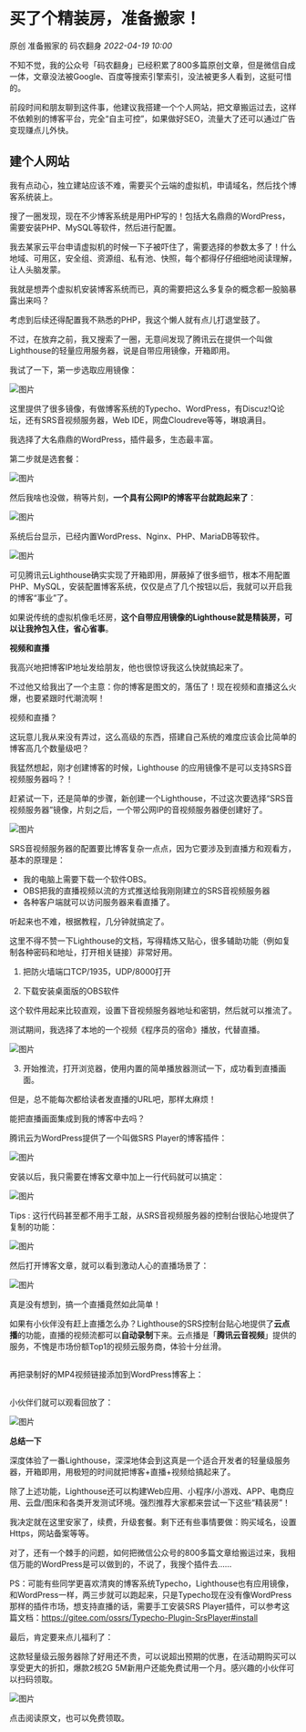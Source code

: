 # 买了个精装房，准备搬家！

原创 准备搬家的 码农翻身 *2022-04-19 10:00*

不知不觉，我的公众号「码农翻身」已经积累了800多篇原创文章，但是微信自成一体，文章没法被Google、百度等搜索引擎索引，没法被更多人看到，这挺可惜的。

前段时间和朋友聊到这件事，他建议我搭建一个个人网站，把文章搬运过去，这样不依赖别的博客平台，完全“自主可控”，如果做好SEO，流量大了还可以通过广告变现赚点儿外快。

## 建个人网站 ##

我有点动心，独立建站应该不难，需要买个云端的虚拟机，申请域名，然后找个博客系统装上。 

搜了一圈发现，现在不少博客系统是用PHP写的！包括大名鼎鼎的WordPress，需要安装PHP、MySQL等软件，然后进行配置。

我去某家云平台申请虚拟机的时候一下子被吓住了，需要选择的参数太多了！什么地域、可用区，安全组、资源组、私有池、快照，每个都得仔仔细细地阅读理解，让人头脑发蒙。 

我就是想弄个虚拟机安装博客系统而已，真的需要把这么多复杂的概念都一股脑暴露出来吗？

考虑到后续还得配置我不熟悉的PHP，我这个懒人就有点儿打退堂鼓了。 

不过，在放弃之前，我又搜索了一圈，无意间发现了腾讯云在提供一个叫做Lighthouse的轻量应用服务器，说是自带应用镜像，开箱即用。

我试了一下，第一步选取应用镜像：

![图片](./lighthouse/640.png)

这里提供了很多镜像，有做博客系统的Typecho、WordPress，有Discuz!Q论坛，还有SRS音视频服务器，Web IDE，网盘Cloudreve等等，琳琅满目。

我选择了大名鼎鼎的WordPress，插件最多，生态最丰富。

第二步就是选套餐：

![图片](./lighthouse/641.png)

然后我啥也没做，稍等片刻，**一个具有公网IP的博客平台就跑起来了**：

![图片](./lighthouse/642.png)

系统后台显示，已经内置WordPress、Nginx、PHP、MariaDB等软件。 

![图片](./lighthouse/643.png)

可见腾讯云Lighthouse确实实现了开箱即用，屏蔽掉了很多细节，根本不用配置PHP、MySQL，安装配置博客系统，仅仅是点了几个按钮以后，我就可以开启我的博客“事业”了。

如果说传统的虚拟机像毛坯房，**这个自带应用镜像的Lighthouse就是精装房，可以让我拎包入住，省心省事**。

**视频和直播**

我高兴地把博客IP地址发给朋友，他也很惊讶我这么快就搞起来了。

不过他又给我出了一个主意：你的博客是图文的，落伍了！现在视频和直播这么火爆，也要紧跟时代潮流啊！

视频和直播？

这玩意儿我从来没有弄过，这么高级的东西，搭建自己系统的难度应该会比简单的博客高几个数量级吧？

我猛然想起，刚才创建博客的时候，Lighthouse 的应用镜像不是可以支持SRS音视频服务器吗？！ 

赶紧试一下，还是简单的步骤，新创建一个Lighthouse，不过这次要选择“SRS音视频服务器”镜像，片刻之后，一个带公网IP的音视频服务器便创建好了。

![图片](./lighthouse/644.png)

SRS音视频服务器的配置要比博客复杂一点点，因为它要涉及到直播方和观看方，基本的原理是：

- 我的电脑上需要下载一个软件OBS。
- OBS把我的直播视频以流的方式推送给我刚刚建立的SRS音视频服务器
- 各种客户端就可以访问服务器来看直播了。

听起来也不难，根据教程，几分钟就搞定了。

这里不得不赞一下Lighthouse的文档，写得精炼又贴心，很多辅助功能（例如复制各种密码和地址，打开相关链接）非常好用。

1. 把防火墙端口TCP/1935，UDP/8000打开

2. 下载安装桌面版的OBS软件

这个软件用起来比较直观，设置下音视频服务器地址和密钥，然后就可以推流了。

测试期间，我选择了本地的一个视频《程序员的宿命》播放，代替直播。

![图片](./lighthouse/645.png)

3. 开始推流，打开浏览器，使用内置的简单播放器测试一下，成功看到直播画面。

但是，总不能每次都给读者发直播的URL吧，那样太麻烦！

能把直播画面集成到我的博客中去吗？ 

腾讯云为WordPress提供了一个叫做SRS Player的博客插件：

![图片](./lighthouse/646.png)

安装以后，我只需要在博客文章中加上一行代码就可以搞定：

![图片](./lighthouse/647.png)

Tips : 这行代码甚至都不用手工敲，从SRS音视频服务器的控制台很贴心地提供了复制的功能：

![图片](./lighthouse/648.png)

然后打开博客文章，就可以看到激动人心的直播场景了：

![图片](./lighthouse/649.png)

真是没有想到，搞一个直播竟然如此简单！

如果有小伙伴没有赶上直播怎么办？Lighthouse的SRS控制台贴心地提供了**云点播**的功能，直播的视频流都可以**自动录制**下来。云点播是「**腾讯云音视频**」提供的服务，不愧是市场份额Top1的视频云服务商，体验十分丝滑。

![图片](data:image/gif;base64,iVBORw0KGgoAAAANSUhEUgAAAAEAAAABCAYAAAAfFcSJAAAADUlEQVQImWNgYGBgAAAABQABh6FO1AAAAABJRU5ErkJggg==)

再把录制好的MP4视频链接添加到WordPress博客上：

![图片](data:image/gif;base64,iVBORw0KGgoAAAANSUhEUgAAAAEAAAABCAYAAAAfFcSJAAAADUlEQVQImWNgYGBgAAAABQABh6FO1AAAAABJRU5ErkJggg==)

小伙伴们就可以观看回放了：

![图片](./lighthouse/650.png)

**总结一下**

深度体验了一番Lighthouse，深深地体会到这真是一个适合开发者的轻量级服务器，开箱即用，用极短的时间就把博客+直播+视频给搞起来了。

除了上述功能，Lighthouse还可以构建Web应用、小程序/小游戏、APP、电商应用、云盘/图床和各类开发测试环境。强烈推荐大家都来尝试一下这些“精装房”！

我决定就在这里安家了，续费，升级套餐。剩下还有些事情要做：购买域名，设置Https，网站备案等等。

对了，还有一个棘手的问题，如何把微信公众号的800多篇文章给搬运过来，我相信万能的WordPress是可以做到的，不说了，我搜个插件去……

PS：可能有些同学更喜欢清爽的博客系统Typecho，Lighthouse也有应用镜像，和WordPress一样，两三步就可以跑起来，只是Typecho现在没有像WordPress那样的插件市场，想支持直播的话，需要手工安装SRS Player插件，可以参考这篇文档：https://gitee.com/ossrs/Typecho-Plugin-SrsPlayer#install

最后，肯定要来点儿福利了：

这款轻量级云服务器除了好用还不贵，可以说超出预期的优惠，在活动期购买可以享受更大的折扣，爆款2核2G 5M新用户还能免费试用一个月。感兴趣的小伙伴可以扫码领取。

![图片](https://mmbiz.qpic.cn/mmbiz_png/KyXfCrME6UKusjVYkxErMQTPIhWOM6z3u42dTIwLlIwMgx25ibmOVJWUMbBcyI0FlBvEIViaa11vnA0TMFho2lpQ/640?wx_fmt=png&wxfrom=5&wx_lazy=1&wx_co=1)

点击阅读原文，也可以免费领取。
